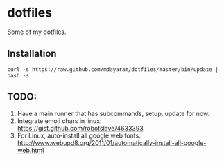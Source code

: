 dotfiles
========

Some of my dotfiles.

## Installation

```
curl -s https://raw.github.com/mdayaram/dotfiles/master/bin/update | bash -s
```

## TODO:

1. Have a main runner that has subcommands, setup, update for now.
2. Integrate emoji chars in linux: https://gist.github.com/robotslave/4633393
3. For Linux, auto-install all google web fonts:
	 http://www.webupd8.org/2011/01/automatically-install-all-google-web.html

